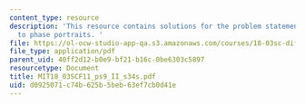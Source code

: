 ```yaml
---
content_type: resource
description: 'This resource contains solutions for the problem statements related
  to phase portraits. '
file: https://ol-ocw-studio-app-qa.s3.amazonaws.com/courses/18-03sc-differential-equations-fall-2011/d0925071c74b625b5beb63ef7cb0d41e_MIT18_03SCF11_ps9_II_s34s.pdf
file_type: application/pdf
parent_uid: 40ff2d12-b0e9-bf21-b16c-0be6303c5897
resourcetype: Document
title: MIT18_03SCF11_ps9_II_s34s.pdf
uid: d0925071-c74b-625b-5beb-63ef7cb0d41e
---
```

